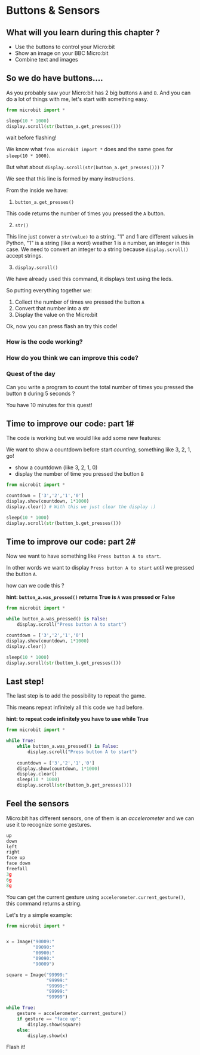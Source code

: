 # Buttons & Sensors

## What will you learn during this chapter ?

* Use the buttons to control your Micro:bit
* Show an image on your BBC Micro:bit
* Combine text and images

## So we do have buttons....

As you probably saw your Micro:bit has 2 big buttons `A` and `B`.
And you can do a lot of things with me, let's start with something easy.


```python
from microbit import *

sleep(10 * 1000)
display.scroll(str(button_a.get_presses()))
```

wait before flashing!

We know what `from microbit import *` does and the same goes for `sleep(10 * 1000)`.

But what about `display.scroll(str(button_a.get_presses()))` ?

We see that this line is formed by many instructions.

From the inside we have:

1. `button_a.get_presses()`

This code returns the number of times you pressed the `A` button.

2. `str()`

This line just conver a `str(value)` to a string.
"1" and 1 are different values in Python, "1" is a string (like a word) weather 1 is a number, an integer in this case. 
We need to convert an integer to a string because `display.scroll()` accept strings.

3. `display.scroll()`

We have already used this command, it displays text using the leds.

So putting everything together we:

1. Collect the number of times we pressed the button `A`
2. Convert that number into a str
3. Display the value on the Micro:bit

Ok, now you can press flash an try this code!

### How is the code working?
### How do you think we can improve this code?

### Quest of the day

Can you write a program to count the total number of times you pressed the button `B` during 5 seconds ?

You have 10 minutes for this quest!

## Time to improve our code: part 1#


The code is working but we would like add some new features:

We want to show a countdown before start _counting_, something like 3, 2, 1, go!

* show a countdown (like 3, 2, 1, 0)
* display the number of time you pressed the button `B`
 
```python
from microbit import *

countdown = ['3','2','1','0']
display.show(countdown, 1*1000)
display.clear() # With this we just clear the display :)

sleep(10 * 1000)
display.scroll(str(button_b.get_presses()))
```

## Time to improve our code: part 2#

Now we want to have something like `Press button A to start`.

In other words we want to display `Press button A to start` _until_ we pressed the button `A`.

how can we code this ?

__hint: `button_a.was_pressed()` returns True is `A` was pressed or False__

```python
from microbit import *

while button_a.was_pressed() is False:
    display.scroll("Press button A to start")

countdown = ['3','2','1','0']
display.show(countdown, 1*1000)
display.clear()

sleep(10 * 1000)
display.scroll(str(button_b.get_presses()))
```


## Last step!

The last step is to add the possibility to repeat the game.

This means repeat infinitely all this code we had before.

__hint: to repeat code infinitely you have to use while True__


```python
from microbit import *

while True:
    while button_a.was_pressed() is False:
        display.scroll("Press button A to start")
        
    countdown = ['3','2','1','0']
    display.show(countdown, 1*1000)
    display.clear()
    sleep(10 * 1000)
    display.scroll(str(button_b.get_presses()))
```

## Feel the sensors

Micro:bit has different sensors, one of them is an _accelerometer_ and we can use it to recognize some gestures.

```python
up
down
left
right
face up
face down
freefall
3g
6g
8g
```

You can get the current gesture using `accelerometer.current_gesture()`, this command returns a string.

Let's try a simple example:

```python
from microbit import *


x = Image("90009:"
          "09090:"
          "00900:"
          "09090:"
          "90009")

square = Image("99999:"
               "99999:"
               "99999:"
               "99999:"
               "99999")

while True: 
    gesture = accelerometer.current_gesture()
    if gesture == "face up":
        display.show(square)
    else:
        display.show(x)
```

Flash it!
